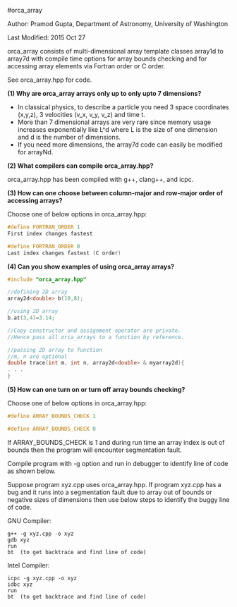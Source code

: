 
#orca_array 
 
Author: Pramod Gupta, Department of Astronomy, University of Washington

Last Modified: 2015 Oct 27

orca_array consists of multi-dimensional array template classes array1d<T> to array7d<T>
with compile time options for array bounds checking and 
for accessing array elements via Fortran order or C order.

See orca_array.hpp for code.


**(1) Why are orca_array arrays only up to only upto 7 dimensions?**

* In classical physics, to describe a particle you need 3 space coordinates (x,y,z), 3 velocities (v_x, v_y, v_z) and time t.
* More than 7 dimensional arrays are very rare since memory usage increases exponentially like L^d
where L is the size of one dimension and d is the number of dimensions.
* If you need more dimensions, the array7d code can easily be modified for arrayNd.

**(2) What compilers can compile orca_array.hpp?**

orca_array.hpp has been compiled with g++, clang++, and icpc.


**(3) How can one choose between column-major and row-major order of accessing arrays?**

Choose one of below options in orca_array.hpp:

```C++
#define FORTRAN_ORDER 1
First index changes fastest

#define FORTRAN_ORDER 0
Last index changes fastest (C order)
```


**(4) Can you show examples of using orca_array arrays?**

```C++
#include "orca_array.hpp"

//defining 2D array
array2d<double> b(10,8);

//using 2D array
b.at(3,4)=3.14;

//Copy constructor and assignment operator are private.
//Hence pass all orca_arrays to a function by reference.

//passing 2D array to function
//m, n are optional
double trace(int m, int n, array2d<double> & myarray2d){
. . .
}

```



**(5) How can one turn on or turn off array bounds checking?**

Choose one of below options in orca_array.hpp:

```C++
#define ARRAY_BOUNDS_CHECK 1

#define ARRAY_BOUNDS_CHECK 0
```

If ARRAY_BOUNDS_CHECK  is 1 and during run time an array index is out of bounds then the program will encounter segmentation fault.

Compile program with -g option and run in debugger to identify line of code as shown below.

Suppose program xyz.cpp uses orca_array.hpp.
If program xyz.cpp has a bug and it runs into a segmentation fault 
due to array out of bounds or negative sizes of dimensions then use
below steps to identify the buggy line of code.


GNU Compiler:
```
g++ -g xyz.cpp -o xyz
gdb xyz
run
bt  (to get backtrace and find line of code)

```

Intel Compiler:
```
icpc -g xyz.cpp -o xyz
idbc xyz
run
bt  (to get backtrace and find line of code)

```




